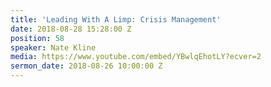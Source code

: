 ```yaml
---
title: 'Leading With A Limp: Crisis Management'
date: 2018-08-28 15:28:00 Z
position: 58
speaker: Nate Kline
media: https://www.youtube.com/embed/YBwlqEhotLY?ecver=2
sermon_date: 2018-08-26 10:00:00 Z
---
```


